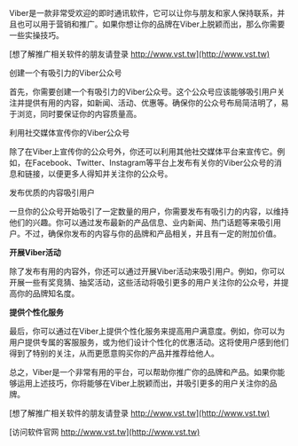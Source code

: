 Viber是一款非常受欢迎的即时通讯软件，它可以让你与朋友和家人保持联系，并且也可以用于营销和推广。如果你想让你的品牌在Viber上脱颖而出，那么你需要一些实操技巧。

[想了解推广相关软件的朋友请登录 http://www.vst.tw](http://www.vst.tw)

创建一个有吸引力的Viber公众号

首先，你需要创建一个有吸引力的Viber公众号。这个公众号应该能够吸引用户关注并提供有用的内容，如新闻、活动、优惠等。确保你的公众号布局简洁明了，易于浏览，同时要保证你的内容质量高。

利用社交媒体宣传你的Viber公众号

除了在Viber上宣传你的公众号外，你还可以利用其他社交媒体平台来宣传它。例如，在Facebook、Twitter、Instagram等平台上发布有关你的Viber公众号的消息和链接，以便更多人得知并关注你的公众号。

发布优质的内容吸引用户

一旦你的公众号开始吸引了一定数量的用户，你需要发布有吸引力的内容，以维持他们的兴趣。你可以通过发布最新的产品信息、业内新闻、热门话题等来吸引用户。不过，确保你发布的内容与你的品牌和产品相关，并且有一定的附加价值。

**开展Viber活动**

除了发布有用的内容外，你还可以通过开展Viber活动来吸引用户。例如，你可以开展一些有奖竞猜、抽奖活动，这些活动将吸引更多的用户关注你的公众号，并提高你的品牌知名度。

**提供个性化服务**

最后，你可以通过在Viber上提供个性化服务来提高用户满意度。例如，你可以为用户提供专属的客服服务，或为他们设计个性化的优惠活动。这将使用户感到他们得到了特别的关注，从而更愿意购买你的产品并推荐给他人。

总之，Viber是一个非常有用的平台，可以帮助你推广你的品牌和产品。如果你能够运用上述技巧，你将能够在Viber上脱颖而出，并吸引更多的用户关注你的品牌。

[想了解推广相关软件的朋友请登录 http://www.vst.tw](http://www.vst.tw)


[访问软件官网 http://www.vst.tw](http://www.vst.tw)
